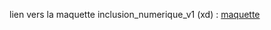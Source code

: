 lien vers la maquette inclusion_numerique_v1 (xd) : [maquette](https://xd.adobe.com/view/b5f2d819-714d-47c3-59af-a0c7dd960e96-c3c3/screen/f8ee0f7a-d9b6-401f-98ea-95847626cfeb/Toutes-les-initiatives-liste-filtre-structure)
